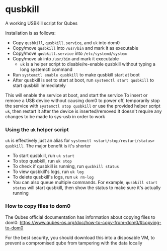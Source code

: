# qusbkill

A working USBKill script for Qubes

Installation is as follows:

- Copy `qusbkill`, `qusbkill.service`, and `uk` into dom0
- Copy/move `qusbkill` into `/usr/bin` and mark it as executable
- Copy/move `qusbkill.service` into `/etc/systemd/system`
- Copy/move `uk` into `/usr/bin` and mark it executable
  - `uk` is a helper script to disable/re-enable qusbkill without typing a long systemctl command
- Run `systemctl enable qusbkill` to make qusbkill start at boot
- After qusbkill is set to start at boot, run `systemctl start qusbkill` to start qusbkill immediately

This will enable the service at boot, and start the service
To insert or remove a USB device without causing dom0 to power off, temporarily stop the service with `systemctl stop qusbkill` or use the provided helper script `uk`, then restart it after the device is inserted/removed
It doesn't require any changes to be made to sys-usb in order to work

### Using the `uk` helper script

`uk` is effectively just an alias for `systemctl <start/stop/restart/status> qusbkill`. The major benefit is it's shorter

- To start qusbkill, run `uk start`
- To stop qusbkill, run `uk stop`
- To check if qusbkill is running, run `qucbkill status`
- To view qusbkill's logs, run `uk log`
- To delete qusbkill's logs, run `uk rm-log`
- You can also queue multiple commands. For example, `qusbkill start status` will start qusbkill, then show the status to make sure it's actually running

### How to copy files to dom0

The Qubes official documentation has information about copying files to dom0: https://www.qubes-os.org/doc/how-to-copy-from-dom0/#copying-to-dom0

For the best security, you should download this into a disposable VM, to prevent a compromised qube from tampering with the data locally
